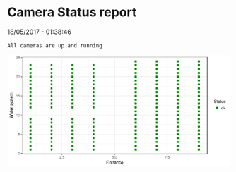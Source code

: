 Camera Status report
================
18/05/2017 - 01:38:46

    All cameras are up and running

![](camreport_files/figure-markdown_github/unnamed-chunk-2-1.png)
